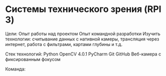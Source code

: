 # Системы технического зрения (RPI 3)

Цели:
Опыт работы над проектом
Опыт командной разработки
Изучить технологии: считывание данных с нативной камеры, трансляция через интернет, работа с фильтрами, картами глубины и т.д.

Стек технологий:
Python
OpenCV 4.0.1
PyCharm
Git
GitHub
Веб-камера с фиксированным фокусом

Команда:
